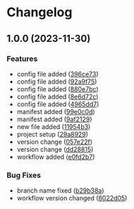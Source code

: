 # Changelog

## 1.0.0 (2023-11-30)


### Features

* config file added ([396ce73](https://github.com/samuel-adjin/tasty-release-please/commit/396ce739f6c2bd63e6b688e219ad8e42ce16acf2))
* config file added ([92a9f75](https://github.com/samuel-adjin/tasty-release-please/commit/92a9f75adef869f13ccf978214d2d1f98c4d17c5))
* config file added ([880e7bc](https://github.com/samuel-adjin/tasty-release-please/commit/880e7bc413e3ee1a04b152416c875da266284ecd))
* config file added ([8e6d72c](https://github.com/samuel-adjin/tasty-release-please/commit/8e6d72ca7942f55ac1fd4918908d92d66194e078))
* config file added ([4965dd7](https://github.com/samuel-adjin/tasty-release-please/commit/4965dd7f75c6bb50024403ce219e5b8099d48181))
* manifest added ([99e0c0d](https://github.com/samuel-adjin/tasty-release-please/commit/99e0c0d3f0174845b425708a4930251b229f0eb3))
* manifest added ([9af2129](https://github.com/samuel-adjin/tasty-release-please/commit/9af2129c28126b0f393b3fa5017d946a6357b16e))
* new file added ([11954b3](https://github.com/samuel-adjin/tasty-release-please/commit/11954b3b1d66ebff194a772e692e522e292c1a81))
* project setup ([29a8929](https://github.com/samuel-adjin/tasty-release-please/commit/29a8929ce89d97bcd04b156ed515ef3bcb1ca0b4))
* version change ([057e22f](https://github.com/samuel-adjin/tasty-release-please/commit/057e22fae86768edbffc5c9889a8f1e90b496e6b))
* version change ([dd28815](https://github.com/samuel-adjin/tasty-release-please/commit/dd2881534fdc9b96c07ce00265ea148f1d0935eb))
* workflow added ([e0fd2b7](https://github.com/samuel-adjin/tasty-release-please/commit/e0fd2b72cba95aa4307254c8877fe7fe03ef0871))


### Bug Fixes

* branch name fixed ([b29b38a](https://github.com/samuel-adjin/tasty-release-please/commit/b29b38a9f13226c210450138089a139f284a8731))
* workflow version changed ([6022d05](https://github.com/samuel-adjin/tasty-release-please/commit/6022d05766902859ede027449cbf040a52eb824f))
